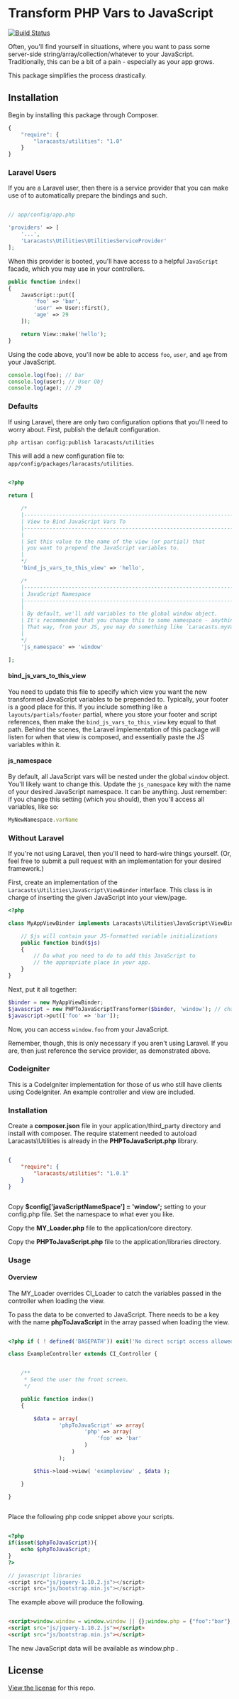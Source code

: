 # Transform PHP Vars to JavaScript

[![Build Status](https://travis-ci.org/laracasts/PHP-Vars-To-Js-Transformer.png?branch=master)](https://travis-ci.org/laracasts/PHP-Vars-To-Js-Transformer)

Often, you'll find yourself in situations, where you want to pass some server-side string/array/collection/whatever
to your JavaScript. Traditionally, this can be a bit of a pain - especially as your app grows.

This package simplifies the process drastically.

## Installation

Begin by installing this package through Composer.

```js
{
    "require": {
		"laracasts/utilities": "1.0"
	}
}
```

### Laravel Users

If you are a Laravel user, then there is a service provider that you can make use of to automatically prepare the bindings and such.

```php

// app/config/app.php

'providers' => [
    '...',
    'Laracasts\Utilities\UtilitiesServiceProvider'
];
```

When this provider is booted, you'll have access to a helpful `JavaScript` facade, which you may use in your controllers.

```php
public function index()
{
    JavaScript::put([
        'foo' => 'bar',
        'user' => User::first(),
        'age' => 29
    ]);

    return View::make('hello');
}
```

Using the code above, you'll now be able to access `foo`, `user`, and `age` from your JavaScript.

```js
console.log(foo); // bar
console.log(user); // User Obj
console.log(age); // 29
```

### Defaults

If using Laravel, there are only two configuration options that you'll need to worry about. First, publish the default configuration.

```bash
php artisan config:publish laracasts/utilities
```

This will add a new configuration file to: `app/config/packages/laracasts/utilities`.

```php

<?php

return [

    /*
    |--------------------------------------------------------------------------
    | View to Bind JavaScript Vars To
    |--------------------------------------------------------------------------
    |
    | Set this value to the name of the view (or partial) that
    | you want to prepend the JavaScript variables to.
    |
    */
    'bind_js_vars_to_this_view' => 'hello',

    /*
    |--------------------------------------------------------------------------
    | JavaScript Namespace
    |--------------------------------------------------------------------------
    |
    | By default, we'll add variables to the global window object.
    | It's recommended that you change this to some namespace - anything.
    | That way, from your JS, you may do something like `Laracasts.myVar`.
    |
    */
    'js_namespace' => 'window'

];
```

#### bind_js_vars_to_this_view

You need to update this file to specify which view you want the new transformed JavaScript variables to be prepended to. Typically, your footer is a good place for this.
If you include something like a `layouts/partials/footer` partial, where you store your footer and script references, then make the `bind_js_vars_to_this_view` key equal to that path. Behind the scenes, the Laravel implementation of this package will listen for when that view is composed, and essentially paste the JS variables within it.

#### js_namespace

By default, all JavaScript vars will be nested under the global `window` object. You'll likely want to change this. Update the
`js_namespace` key with the name of your desired JavaScript namespace. It can be anything. Just remember: if you change this setting (which you should),
then you'll access all variables, like so:

```js
MyNewNamespace.varName
```

### Without Laravel

If you're not using Laravel, then you'll need to hard-wire things yourself. (Or, feel free to submit a pull request with an implementation for your desired framework.)

First, create an implementation of the `Laracasts\Utilities\JavaScript\ViewBinder` interface. This class is in charge of inserting the given JavaScript into your view/page.

```php
<?php

class MyAppViewBinder implements Laracasts\Utilities\JavaScript\ViewBinder {

    // $js will contain your JS-formatted variable initializations
    public function bind($js)
    {
        // Do what you need to do to add this JavaScript to
        // the appropriate place in your app.
    }
}
```

Next, put it all together:

```php
$binder = new MyAppViewBinder;
$javascript = new PHPToJavaScriptTransformer($binder, 'window'); // change window to your desired namespace
$javascript->put(['foo' => 'bar']);
```

Now, you can access `window.foo` from your JavaScript.

Remember, though, this is only necessary if you aren't using Laravel. If you are, then just reference the service provider, as demonstrated above.

### Codeigniter

This is a CodeIgniter implementation for those of us who still have clients using CodeIgniter. An example controller and view are included.

### Installation

Create a **composer.json** file in your application/third\_party
directory and install with composer. The require statement needed to
autoload Laracasts\\Utilities is already in the **PHPToJavaScript.php**
library.

```json

{
    "require": {
        "laracasts/utilities": "1.0.1"
    }
}
        
```

Copy **$config['javaScriptNameSpace'] = 'window';** setting to your
config.php file. Set the namespace to what ever you like.

Copy the **MY\_Loader.php** file to the application/core directory.

Copy the **PHPToJavaScript.php** file to the application/libraries
directory.


### Usage

#### Overview

The MY\_Loader overrides CI\_Loader to catch the variables passed in the
controller when loading the view.

To pass the data to be converted to JavaScript. There needs to be a key
with the name **phpToJavaScript** in the array passed when loading the
view.

```php

<?php if ( ! defined('BASEPATH')) exit('No direct script access allowed');

class ExampleController extends CI_Controller {


    /**
     * Send the user the front screen.
     */

    public function index()
    {

        $data = array(
                'phpToJavaScript' => array(
                        'php' => array(
                            'foo' => 'bar'
                        )
                    )
                );

        $this->load->view( 'exampleview' , $data );

    }

}
                
```

Place the following php code snippet above your scripts.

```php

<?php 
if(isset($phpToJavaScript)){
    echo $phpToJavaScript;
}
?>

// javascript libraries
<script src="js/jquery-1.10.2.js"></script>
<script src="js/bootstrap.min.js"></script>

```  

The example above will produce the following. 

```html

<script>window.window = window.window || {};window.php = {"foo":"bar"};</script>
<script src="js/jquery-1.10.2.js"></script>
<script src="js/bootstrap.min.js"></script>

```

The new JavaScript data will be available as window.php . 

## License

[View the license](https://github.com/laracasts/PHP-Vars-To-Js-Transformer/blob/master/LICENSE) for this repo.

